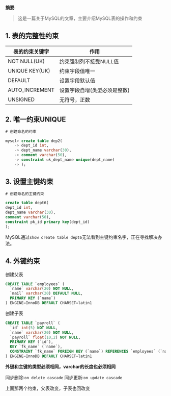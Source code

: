 
__摘要__:

> 这是一篇关于MySQL的文章，主要介绍MySQL表的操作和约束


<!--more-->
## 1. 表的完整性约束

|表的约束关键字|作用|
|----|----|
|NOT NULL(UK)|约束强制列不接受NULL值|
|UNIQUE KEY(UK)|约束字段值唯一|
|DEFAULT|设置字段默认值|
|AUTO_INCREMENT|设置字段自增(类型必须是整数)|
|UNSIGNED|无符号，正数|

## 2. 唯一约束UNIQUE

```sql
# 创建命名的约束

mysql> create table dep2(
    -> dept_id int,
    -> dept_name varchar(30),
    -> comment varchar(50),
    -> constraint uk_dept_name unique(dept_name)
    -> );
```

## 3. 设置主键约束

```sql
# 创建命名的主键约束

create table dept6(
dept_id int,
dept_name varchar(30),
comment varchar(50),
constraint pk_id primary key(dept_id)
);
```

MySQL通过`show create table dept6`无法看到主键约束名字，正在寻找解决办法。

## 4. 外键约束

创建父表

```sql
CREATE TABLE `employees` (
  `name` varchar(20) NOT NULL,
  `mail` varchar(20) DEFAULT NULL,
  PRIMARY KEY (`name`)
) ENGINE=InnoDB DEFAULT CHARSET=latin1
```

创建子表

```sql
CREATE TABLE `payroll` (
  `id` int(5) NOT NULL,
  `name` varchar(20) NOT NULL,
  `payroll` float(10,2) NOT NULL,
  PRIMARY KEY (`id`),
  KEY `fk_name` (`name`),
  CONSTRAINT `fk_name` FOREIGN KEY (`name`) REFERENCES `employees` (`name`) ON DELETE CASCADE ON UPDATE CASCADE
) ENGINE=InnoDB DEFAULT CHARSET=latin1

```

**外键和主键的类型必须相同，varchar的长度也必须相同**

同步删除:`on delete cascade`
同步更新:`on update cascade`

上面那两个约束，父表改变，子表也回改变
